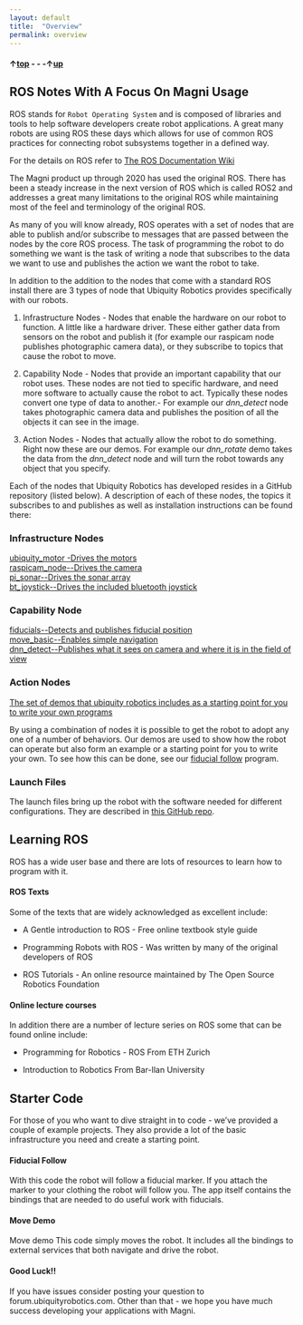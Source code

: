 ```yaml
---
layout: default
title:  "Overview"
permalink: overview
---
```


#### &uarr;[top](https://ubiquityrobotics.github.io/learn/) - - -&uarr;[up](ix_programming)

## ROS Notes With A Focus On Magni Usage

ROS stands for `Robot Operating System` and is composed of libraries and tools to help software developers create robot applications.  A great many robots are using ROS these days which allows for use of common ROS practices for connecting robot subsystems together in a defined way.

For the details on ROS refer to [The ROS Documentation Wiki](http://wiki.ros.org/Documentation)

The Magni product up through 2020 has used the original ROS.  There has been a steady increase in the next version of ROS which is called ROS2 and addresses a great many limitations to the original ROS while maintaining most of the feel and terminology of the original ROS.

As many of you will know already, ROS operates with a set of nodes that are able to publish and/or subscribe to messages that are passed between the nodes by the core ROS process. The task of programming the robot to do something we want is the task of writing a node that subscribes to the data we want to use and publishes the action we want the robot to take.

In addition to the addition to the nodes that come with a standard ROS install there are 3 types of node that Ubiquity Robotics provides specifically with our robots.

1) Infrastructure Nodes  - Nodes that enable the hardware on our robot to function. A little like a hardware driver. These either gather data from sensors on the robot and publish it (for example our raspicam node publishes photographic camera data), or they subscribe to topics that cause the robot to move.

2) Capability Node - Nodes that provide an important capability that our robot uses. These nodes are not tied to specific hardware, and need more software to actually cause the robot to act. Typically these nodes convert one type of data to another.- For example our *dnn_detect* node takes photographic camera data and publishes the position of all the objects it can see in the image.

3) Action Nodes - Nodes that actually allow the robot to do something. Right now these are our demos. For example our *dnn_rotate* demo takes the data from the *dnn_detect* node and will turn the robot towards any object that you specify.

Each of the nodes that Ubiquity Robotics has developed resides in a GitHub repository (listed below). A description of each of these nodes, the topics it subscribes to and publishes as well as installation instructions can be found there:

### Infrastructure Nodes  
[ubiquity_motor -Drives the motors](https://github.com/UbiquityRobotics/ubiquity_motor)   
[raspicam_node--Drives the camera](https://github.com/UbiquityRobotics/raspicam_node)  
[pi_sonar--Drives the sonar array](https://github.com/UbiquityRobotics/pi_sonar)             
[bt_joystick--Drives the included bluetooth joystick](https://github.com/UbiquityRobotics/bt_joystick)  

### Capability Node
[fiducials--Detects and publishes fiducial position](https://github.com/UbiquityRobotics/fiducials)    
[move_basic--Enables simple navigation](https://github.com/UbiquityRobotics/move_basic)  
[dnn_detect--Publishes what it sees on camera and where it is in the field of view](https://github.com/UbiquityRobotics/dnn_detect)

### Action Nodes
[The set of demos that ubiquity robotics includes as a starting point for you to write your own programs](https://github.com/UbiquityRobotics/demos)   

By using a combination of nodes it is possible to get the robot to adopt any one of a number of behaviors. Our demos are used to show how the robot can operate but also form an example or a starting point for you to write your own. To see how this can be done, see our [fiducial follow](fiducial_follow_app) program.

### Launch Files

The launch files bring up the robot with the software needed for different configurations.  They are described in [this GitHub repo](https://github.com/UbiquityRobotics/magni_robot/blob/indigo-devel/README.md).

## Learning ROS

ROS has a wide user base and there are lots of resources to learn how to program with it.
#### ROS Texts

Some of the texts that are widely acknowledged as excellent include:

* A Gentle introduction to ROS - Free online textbook style guide

* Programming Robots with ROS - Was written by many of the original developers of ROS

* ROS Tutorials - An online resource maintained by The Open Source Robotics Foundation

#### Online lecture courses

In addition there are a number of lecture series on ROS some that can be found online include:

* Programming for Robotics - ROS From ETH Zurich

* Introduction to Robotics From Bar-Ilan University

## Starter Code

For those of you who want to dive straight in to code - we’ve provided a couple of example projects. They also provide a lot of the basic infrastructure you need and create a starting point.
#### Fiducial Follow

With this code the robot will follow a fiducial marker. If you attach the marker to your clothing the robot will follow you. The app itself contains the bindings that are needed to do useful work with fiducials.
#### Move Demo

Move demo This code simply moves the robot. It includes all the bindings to external services that both navigate and drive the robot.
#### Good Luck!!

If you have issues consider posting your question to forum.ubiquityrobotics.com. Other than that - we hope you have much success developing your applications with Magni.
